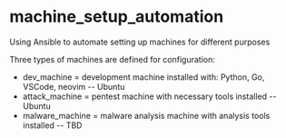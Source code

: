 # machine_setup_automation
Using Ansible to automate setting up machines for different purposes

Three types of machines are defined for configuration:
- dev_machine = development machine installed with: Python, Go, VSCode, neovim -- Ubuntu
- attack_machine = pentest machine with necessary tools installed -- Ubuntu
- malware_machine = malware analysis machine with analysis tools installed -- TBD
